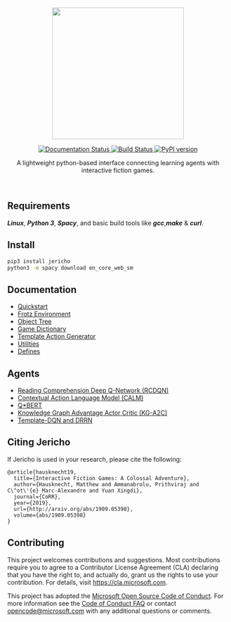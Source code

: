 <p align="center">
    <br>
    <img src="https://raw.githubusercontent.com/microsoft/jericho/master/docs/source/imgs/jericho.png" width="300"/>
    <br>
<p>

<p align="center">
  <a href='https://jericho-py.readthedocs.io/en/latest/?badge=latest'>
    <img src='https://readthedocs.org/projects/jericho-py/badge/?version=latest' alt='Documentation Status' />
  </a>
  <a href='https://travis-ci.org/microsoft/jericho'>
    <img src='https://travis-ci.org/microsoft/jericho.svg?branch=master' alt='Build Status' />
  </a>
  <a href='https://badge.fury.io/py/jericho'>
    <img src='https://badge.fury.io/py/jericho.svg' alt='PyPI version' />
  </a>
<p>

<p align="center">
  A lightweight python-based interface connecting learning agents with interactive fiction games.
<p>

<br>

## Requirements
***Linux***, ***Python 3***, ***Spacy***, and basic build tools like ***gcc***,***make*** & ***curl***.

## Install
```bash
pip3 install jericho
python3 -m spacy download en_core_web_sm
```

## Documentation
- [Quickstart](https://jericho-py.readthedocs.io/en/latest/tutorial_quick.html)
- [Frotz Environment](https://jericho-py.readthedocs.io/en/latest/frotz_env.html)
- [Object Tree](https://jericho-py.readthedocs.io/en/latest/object_tree.html)
- [Game Dictionary](https://jericho-py.readthedocs.io/en/latest/dictionary.html)
- [Template Action Generator](https://jericho-py.readthedocs.io/en/latest/template_action_generator.html)
- [Utilities](https://jericho-py.readthedocs.io/en/latest/util.html)
- [Defines](https://jericho-py.readthedocs.io/en/latest/defines.html)

## Agents

- [Reading Comprehension Deep Q-Network (RCDQN)](https://github.com/XiaoxiaoGuo/rcdqn)
- [Contextual Action Language Model (CALM)](https://github.com/princeton-nlp/calm-textgame)
- [Q*BERT](https://github.com/rajammanabrolu/Q-BERT)
- [Knowledge Graph Advantage Actor Critic (KG-A2C)](https://github.com/rajammanabrolu/KG-A2C)
- [Template-DQN and DRRN](https://github.com/microsoft/tdqn)

## Citing Jericho
If Jericho is used in your research, please cite the following:
```
@article{hausknecht19,
  title={Interactive Fiction Games: A Colossal Adventure},
  author={Hausknecht, Matthew and Ammanabrolu, Prithviraj and C\^ot\'{e} Marc-Alexandre and Yuan Xingdi},
  journal={CoRR},
  year={2019},
  url={http://arxiv.org/abs/1909.05398},
  volume={abs/1909.05398}
}
```

## Contributing

This project welcomes contributions and suggestions.  Most contributions require you to agree to a
Contributor License Agreement (CLA) declaring that you have the right to, and actually do, grant us
the rights to use your contribution. For details, visit https://cla.microsoft.com.

This project has adopted the [Microsoft Open Source Code of Conduct](https://opensource.microsoft.com/codeofconduct/).
For more information see the [Code of Conduct FAQ](https://opensource.microsoft.com/codeofconduct/faq/) or
contact [opencode@microsoft.com](mailto:opencode@microsoft.com) with any additional questions or comments.
